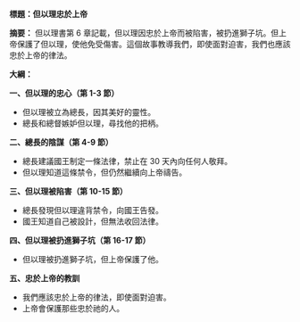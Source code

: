 **標題：但以理忠於上帝**

**摘要：**
但以理書第 6 章記載，但以理因忠於上帝而被陷害，被扔進獅子坑。但上帝保護了但以理，使他免受傷害。這個故事教導我們，即使面對迫害，我們也應該忠於上帝的律法。

**大綱：**

**一、但以理的忠心（第 1-3 節）**
* 但以理被立為總長，因其美好的靈性。
* 總長和總督嫉妒但以理，尋找他的把柄。

**二、總長的陰謀（第 4-9 節）**
* 總長建議國王制定一條法律，禁止在 30 天內向任何人敬拜。
* 但以理知道這條禁令，但仍然繼續向上帝禱告。

**三、但以理被陷害（第 10-15 節）**
* 總長發現但以理違背禁令，向國王告發。
* 國王知道自己被設計，但無法收回法律。

**四、但以理被扔進獅子坑（第 16-17 節）**
* 但以理被扔進獅子坑，但上帝保護了他。

**五、忠於上帝的教訓**
* 我們應該忠於上帝的律法，即使面對迫害。
* 上帝會保護那些忠於祂的人。